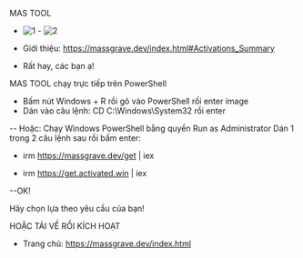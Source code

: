 MAS TOOL

- ![1](https://github.com/user-attachments/assets/6807685c-779f-4188-b63e-420ae8b0877f) - ![2](https://github.com/user-attachments/assets/9a3b95b3-addc-4579-8e95-00aa56e3e831)



- Giới thiệu: https://massgrave.dev/index.html#Activations_Summary
- Rất hay, các bạn ạ!

MAS TOOL chạy trực tiếp trên PowerShell 

- Bấm nút Windows + R rồi gõ vào PowerShell rồi enter
image
- Dán vào câu lệnh: CD C:\Windows\System32 rồi enter

-- Hoặc: Chạy Windows PowerShell bằng quyền Run as Administrator
Dán 1 trong 2 câu lệnh sau rồi bấm enter:

- irm https://massgrave.dev/get | iex

- irm https://get.activated.win | iex
 
--OK!

Hãy chọn lựa theo yêu cầu của bạn!

HOẶC TẢI VỀ RỒI KÍCH HOẠT

- Trang chủ: https://massgrave.dev/index.html



